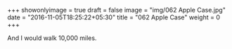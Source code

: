 +++
showonlyimage = true
draft = false
image = "img/062 Apple Case.jpg"
date = "2016-11-05T18:25:22+05:30"
title = "062 Apple Case"
weight = 0
+++

And I would walk 10,000 miles.

